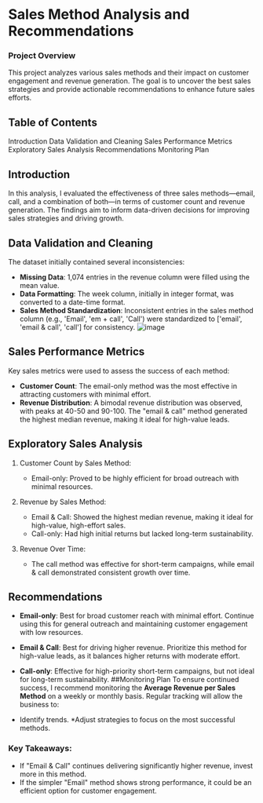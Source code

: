# Sales Method Analysis and Recommendations
### Project Overview 

   This project analyzes various sales methods and their impact on customer engagement and revenue generation. The goal is to uncover the best sales strategies and provide actionable recommendations to enhance future sales efforts.

## Table of Contents
Introduction
Data Validation and Cleaning
Sales Performance Metrics
Exploratory Sales Analysis
Recommendations
Monitoring Plan
## Introduction
In this analysis, I evaluated the effectiveness of three sales methods—email, call, and a combination of both—in terms of customer count and revenue generation. The findings aim to inform data-driven decisions for improving sales strategies and driving growth.

## Data Validation and Cleaning
The dataset initially contained several inconsistencies:

* **Missing Data**: 1,074 entries in the revenue column were filled using the mean value.
* **Data Formatting**: The week column, initially in integer format, was converted to a date-time format.
* **Sales Method Standardization**: Inconsistent entries in the sales method column (e.g., 'Email', 'em + call', 'Call') were standardized to ['email', 'email & call', 'call'] for consistency.
  ![image](https://github.com/user-attachments/assets/127796de-e7ee-4480-b12f-d46ad5e872e7)

## Sales Performance Metrics
Key sales metrics were used to assess the success of each method:

* **Customer Count**: The email-only method was the most effective in attracting customers with minimal effort.
* **Revenue Distribution**: A bimodal revenue distribution was observed, with peaks at 40-50 and 90-100. The "email & call" method generated the highest median revenue, making it ideal for high-value leads.

## Exploratory Sales Analysis
1. Customer Count by Sales Method:

      * Email-only: Proved to be highly efficient for broad outreach with minimal resources.
2. Revenue by Sales Method:

    * Email & Call: Showed the highest median revenue, making it ideal for high-value, high-effort sales.
    * Call-only: Had high initial returns but lacked long-term sustainability.
3. Revenue Over Time:
    * The call method was effective for short-term campaigns, while email & call demonstrated consistent growth over time.
      
## Recommendations
* **Email-only**: Best for broad customer reach with minimal effort. Continue using this for general outreach and maintaining customer engagement with low resources.
* **Email & Call**: Best for driving higher revenue. Prioritize this method for high-value leads, as it balances higher returns with moderate effort.
* **Call-only**: Effective for high-priority short-term campaigns, but not ideal for long-term sustainability.
##Monitoring Plan
To ensure continued success, I recommend monitoring the **Average Revenue per Sales Method** on a weekly or monthly basis. Regular tracking will allow the business to:

* Identify trends.
*Adjust strategies to focus on the most successful methods.
### Key Takeaways:

* If "Email & Call" continues delivering significantly higher revenue, invest more in this method.
* If the simpler "Email" method shows strong performance, it could be an efficient option for customer engagement.
